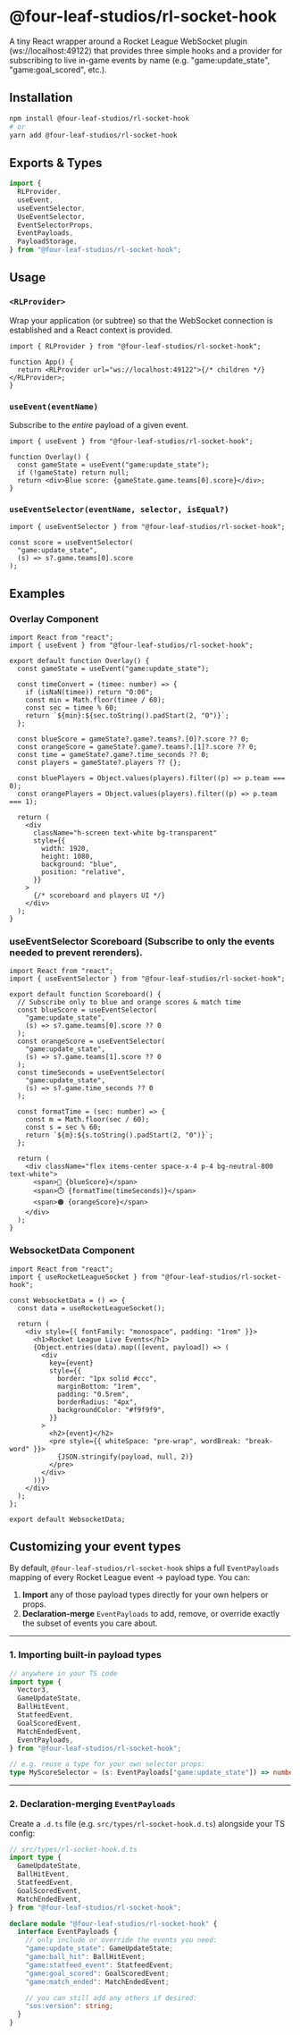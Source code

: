 # @four-leaf-studios/rl-socket-hook

A tiny React wrapper around a Rocket League WebSocket plugin (ws://localhost:49122) that provides three simple hooks and a provider for subscribing to live in-game events by name (e.g. "game:update_state", "game:goal_scored", etc.).

## Installation

```bash
npm install @four-leaf-studios/rl-socket-hook
# or
yarn add @four-leaf-studios/rl-socket-hook
```

## Exports & Types

```ts
import {
  RLProvider,
  useEvent,
  useEventSelector,
  UseEventSelector,
  EventSelectorProps,
  EventPayloads,
  PayloadStorage,
} from "@four-leaf-studios/rl-socket-hook";
```

## Usage

### `<RLProvider>`

Wrap your application (or subtree) so that the WebSocket connection is established and a React context is provided.

```tsx
import { RLProvider } from "@four-leaf-studios/rl-socket-hook";

function App() {
  return <RLProvider url="ws://localhost:49122">{/* children */}</RLProvider>;
}
```

### `useEvent(eventName)`

Subscribe to the _entire_ payload of a given event.

```tsx
import { useEvent } from "@four-leaf-studios/rl-socket-hook";

function Overlay() {
  const gameState = useEvent("game:update_state");
  if (!gameState) return null;
  return <div>Blue score: {gameState.game.teams[0].score}</div>;
}
```

### `useEventSelector(eventName, selector, isEqual?)`

```tsx
import { useEventSelector } from "@four-leaf-studios/rl-socket-hook";

const score = useEventSelector(
  "game:update_state",
  (s) => s?.game.teams[0].score
);
```

## Examples

### Overlay Component

```tsx
import React from "react";
import { useEvent } from "@four-leaf-studios/rl-socket-hook";

export default function Overlay() {
  const gameState = useEvent("game:update_state");

  const timeConvert = (timee: number) => {
    if (isNaN(timee)) return "0:00";
    const min = Math.floor(timee / 60);
    const sec = timee % 60;
    return `${min}:${sec.toString().padStart(2, "0")}`;
  };

  const blueScore = gameState?.game?.teams?.[0]?.score ?? 0;
  const orangeScore = gameState?.game?.teams?.[1]?.score ?? 0;
  const time = gameState?.game?.time_seconds ?? 0;
  const players = gameState?.players ?? {};

  const bluePlayers = Object.values(players).filter((p) => p.team === 0);
  const orangePlayers = Object.values(players).filter((p) => p.team === 1);

  return (
    <div
      className="h-screen text-white bg-transparent"
      style={{
        width: 1920,
        height: 1080,
        background: "blue",
        position: "relative",
      }}
    >
      {/* scoreboard and players UI */}
    </div>
  );
}
```

### useEventSelector Scoreboard (Subscribe to only the events needed to prevent rerenders).

```tsx
import React from "react";
import { useEventSelector } from "@four-leaf-studios/rl-socket-hook";

export default function Scoreboard() {
  // Subscribe only to blue and orange scores & match time
  const blueScore = useEventSelector(
    "game:update_state",
    (s) => s?.game.teams[0].score ?? 0
  );
  const orangeScore = useEventSelector(
    "game:update_state",
    (s) => s?.game.teams[1].score ?? 0
  );
  const timeSeconds = useEventSelector(
    "game:update_state",
    (s) => s?.game.time_seconds ?? 0
  );

  const formatTime = (sec: number) => {
    const m = Math.floor(sec / 60);
    const s = sec % 60;
    return `${m}:${s.toString().padStart(2, "0")}`;
  };

  return (
    <div className="flex items-center space-x-4 p-4 bg-neutral-800 text-white">
      <span>🔵 {blueScore}</span>
      <span>⏱️ {formatTime(timeSeconds)}</span>
      <span>🟠 {orangeScore}</span>
    </div>
  );
}
```

### WebsocketData Component

```tsx
import React from "react";
import { useRocketLeagueSocket } from "@four-leaf-studios/rl-socket-hook";

const WebsocketData = () => {
  const data = useRocketLeagueSocket();

  return (
    <div style={{ fontFamily: "monospace", padding: "1rem" }}>
      <h1>Rocket League Live Events</h1>
      {Object.entries(data).map(([event, payload]) => (
        <div
          key={event}
          style={{
            border: "1px solid #ccc",
            marginBottom: "1rem",
            padding: "0.5rem",
            borderRadius: "4px",
            backgroundColor: "#f9f9f9",
          }}
        >
          <h2>{event}</h2>
          <pre style={{ whiteSpace: "pre-wrap", wordBreak: "break-word" }}>
            {JSON.stringify(payload, null, 2)}
          </pre>
        </div>
      ))}
    </div>
  );
};

export default WebsocketData;
```

## Customizing your event types

By default, `@four-leaf-studios/rl-socket-hook` ships a full `EventPayloads` mapping of every Rocket League event → payload type. You can:

1. **Import** any of those payload types directly for your own helpers or props.
2. **Declaration-merge** `EventPayloads` to add, remove, or override exactly the subset of events you care about.

---

### 1. Importing built-in payload types

```ts
// anywhere in your TS code
import type {
  Vector3,
  GameUpdateState,
  BallHitEvent,
  StatfeedEvent,
  GoalScoredEvent,
  MatchEndedEvent,
  EventPayloads,
} from "@four-leaf-studios/rl-socket-hook";

// e.g. reuse a type for your own selector props:
type MyScoreSelector = (s: EventPayloads["game:update_state"]) => number;
```

---

### 2. Declaration-merging `EventPayloads`

Create a `.d.ts` file (e.g. `src/types/rl-socket-hook.d.ts`) alongside your TS config:

```ts
// src/types/rl-socket-hook.d.ts
import type {
  GameUpdateState,
  BallHitEvent,
  StatfeedEvent,
  GoalScoredEvent,
  MatchEndedEvent,
} from "@four-leaf-studios/rl-socket-hook";

declare module "@four-leaf-studios/rl-socket-hook" {
  interface EventPayloads {
    // only include or override the events you need:
    "game:update_state": GameUpdateState;
    "game:ball_hit": BallHitEvent;
    "game:statfeed_event": StatfeedEvent;
    "game:goal_scored": GoalScoredEvent;
    "game:match_ended": MatchEndedEvent;

    // you can still add any others if desired:
    "sos:version": string;
  }
}
```
